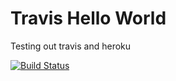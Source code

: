 # Travis Hello World

Testing out travis and heroku

[![Build Status](https://travis-ci.org/bookcasey/travis-hello-world.svg?branch=master)](https://travis-ci.org/bookcasey/travis-hello-world)
